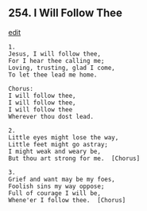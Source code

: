 
## 254.  I Will Follow Thee
[edit](https://docs.google.com/document/d/1rTP0uJU4pMnRKmaXeZI8bHcuPFzuhWRy/edit?mode=html)



    1.
    Jesus, I will follow thee,
    For I hear thee calling me;
    Loving, trusting, glad I come,
    To let thee lead me home.

    Chorus:
    I will follow thee,
    I will follow thee, 
    I will follow thee
    Wherever thou dost lead.

    2.
    Little eyes might lose the way,
    Little feet might go astray;
    I might weak and weary be,
    But thou art strong for me.  [Chorus]

    3.
    Grief and want may be my foes,
    Foolish sins my way oppose;
    Full of courage I will be,
    Whene'er I follow thee.  [Chorus]
